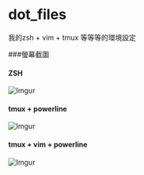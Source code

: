 dot_files
=========

我的zsh + vim + tmux 等等等的環境設定

###螢幕截圖

#### ZSH
![Imgur](http://i.imgur.com/wO2rOUS.png)

#### tmux + powerline
![Imgur](http://i.imgur.com/Tuh1Ant.png)

#### tmux + vim + powerline
![Imgur](http://i.imgur.com/1WClnpe.png)

